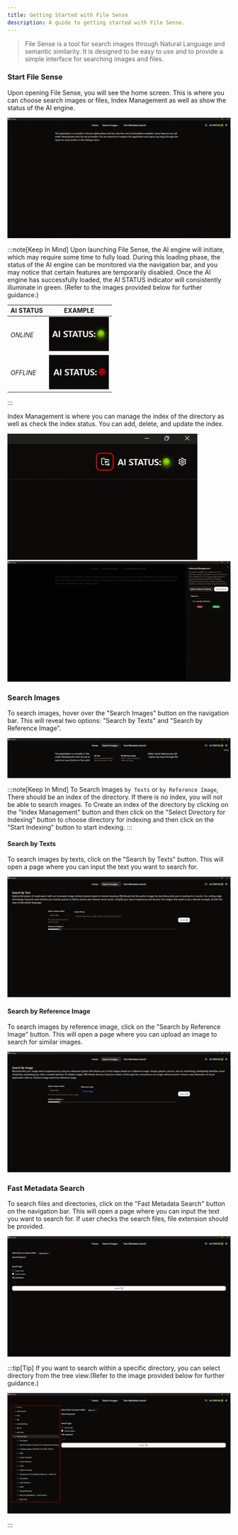 ```yaml
---
title: Getting Started with File Sense
description: A guide to getting started with File Sense.
---
```


> File Sense is a tool for search images through Natural Language and semantic similarity. It is designed to be easy to use and to provide a simple interface for searching images and files.

### Start File Sense

Upon opening File Sense, you will see the home screen. This is where you can choose search images or files, Index Management as well as show the status of the AI engine.

![Home Page](../../assets/HOME.png)

:::note[Keep In Mind]
Upon launching File Sense, the AI engine will initiate, which may require some time to fully load. During this loading phase, the status of the AI engine can be monitored via the navigation bar, and you may notice that certain features are temporarily disabled. Once the AI engine has successfully loaded, the AI STATUS indicator will consistently illuminate in green. (Refer to the images provided below for further guidance.)

| AI STATUS | EXAMPLE |
| --------- | ----- |
| *ONLINE*    | ![ONLINE](../../assets/ONLINE.png)      |
| *OFFLINE*   | ![OFFLINE](../../assets/OFFLINE.png)      |

:::

Index Management is where you can manage the index of the directory as well as check the index status. You can add, delete, and update the index.

![Index Management Button](../../assets/IMBA.png)
![Index Management View](../../assets/INDEX_MANAGEMENT.png)

### Search Images

To search images, hover over the "Search Images" button on the navigation bar. This will reveal two options: "Search by Texts" and "Search by Reference Image".

![Search Images Button](../../assets/SIB.png)

:::note[Keep In Mind]
To Search Images `by Texts` or `by Reference Image`, There should be an index of the directory. If there is no index, you will not be able to search images. To Create an index of the directory by clicking on the "Index Management" button and then click on the "Select Directory for Indexing" button to choose directory for indexing and then click on the "Start Indexing" button to start indexing.
:::

#### Search by Texts

To search images by texts, click on the "Search by Texts" button. This will open a page where you can input the text you want to search for.

![Search Images by Texts View](../../assets/SIBT.png)

#### Search by Reference Image

To search images by reference image, click on the "Search by Reference Image" button. This will open a page where you can upload an image to search for similar images.

![Search Images by Reference Image View](../../assets/SIBRI.png)

### Fast Metadata Search

To search files and directories, click on the "Fast Metadata Search" button on the navigation bar. This will open a page where you can input the text you want to search for. If user checks the search files, file extension should be provided.

![Fast Metadata Search View](../../assets/FMS.png)

:::tip[Tip]
If you want to search within a specific directory, you can select directory from the tree view.(Refer to the image provided below for further guidance.)

![Fast Metadata Search Tree View](../../assets/FMSTV.png)

:::
